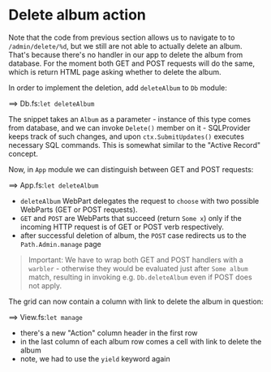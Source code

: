 # Delete album action

Note that the code from previous section allows us to navigate to to `/admin/delete/%d`, but we still are not able to actually delete an album.
That's because there's no handler in our app to delete the album from database.
For the moment both GET and POST requests will do the same, which is return HTML page asking whether to delete the album.

In order to implement the deletion, add `deleteAlbum` to `Db` module:

==> Db.fs:`let deleteAlbum`

The snippet takes an `Album` as a parameter - instance of this type comes from database, and we can invoke `Delete()` member on it - SQLProvider keeps track of such changes, and upon `ctx.SubmitUpdates()` executes necessary SQL commands. This is somewhat similar to the "Active Record" concept.

Now, in `App` module we can distinguish between GET and POST requests:

==> App.fs:`let deleteAlbum`

- `deleteAlbum` WebPart delegates the request to `choose` with two possible WebParts (GET or POST requests). 
- `GET` and `POST` are WebParts that succeed (return `Some x`) only if the incoming HTTP request is of GET or POST verb respectively.
- after successful deletion of album, the `POST` case redirects us to the `Path.Admin.manage` page

> Important: We have to wrap both GET and POST handlers with a `warbler` - otherwise they would be evaluated just after `Some album` match, resulting in invoking e.g. `Db.deleteAlbum` even if POST does not apply.

The grid can now contain a column with link to delete the album in question:

==> View.fs:`let manage`

- there's a new "Action" column header in the first row
- in the last column of each album row comes a cell with link to delete the album
- note, we had to use the `yield` keyword again
